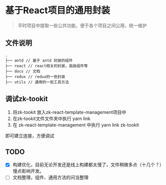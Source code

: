 # 基于React项目的通用封装
> 平时项目中提取一些公共功能，便于各个项目之间公用，统一维护

## 文件说明
```
.
├── antd // 基于 antd 封装的组件
├── react // react相关的封装，高级组件等
├── docs // 文档
├── redux // redux的一些封装
├── utils // 通用的一些工具方法

```

## 调试zk-tookit

1. 将zk-tookit 放入zk-react-template-management项目中
1. 在zk-tookit文件文件夹中执行 yarn link
1. 在 zk-react-template-management 中执行 yarn link zk-tookit

即可建立连接，方便调试

## TODO
- [x] 构建优化，目前无论开发还是线上构建都太慢了，文件稍微多点（十几个？）慢点影响开发。
- [ ] 文档整理，组件、通用方法的问当整理